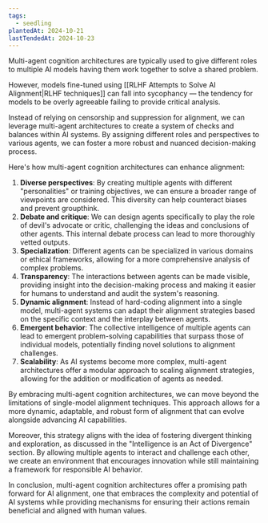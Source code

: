 ```yaml
---
tags:
  - seedling
plantedAt: 2024-10-21
lastTendedAt: 2024-10-23
---
```

Multi-agent cognition architectures are typically used to give different roles to multiple AI models having them work together to solve a shared problem.

However, models fine-tuned using [[RLHF Attempts to Solve AI Alignment|RLHF techniques]] can fall into sycophancy — the tendency for models to be overly agreeable failing to provide critical analysis.

Instead of relying on censorship and suppression for alignment, we can leverage multi-agent architectures to create a system of checks and balances within AI systems. By assigning different roles and perspectives to various agents, we can foster a more robust and nuanced decision-making process.

Here's how multi-agent cognition architectures can enhance alignment:

1. **Diverse perspectives**: By creating multiple agents with different "personalities" or training objectives, we can ensure a broader range of viewpoints are considered. This diversity can help counteract biases and prevent groupthink.
2. **Debate and critique**: We can design agents specifically to play the role of devil's advocate or critic, challenging the ideas and conclusions of other agents. This internal debate process can lead to more thoroughly vetted outputs.
3. **Specialization**: Different agents can be specialized in various domains or ethical frameworks, allowing for a more comprehensive analysis of complex problems.
4. **Transparency**: The interactions between agents can be made visible, providing insight into the decision-making process and making it easier for humans to understand and audit the system's reasoning.
5. **Dynamic alignment**: Instead of hard-coding alignment into a single model, multi-agent systems can adapt their alignment strategies based on the specific context and the interplay between agents.
6. **Emergent behavior**: The collective intelligence of multiple agents can lead to emergent problem-solving capabilities that surpass those of individual models, potentially finding novel solutions to alignment challenges.
7. **Scalability**: As AI systems become more complex, multi-agent architectures offer a modular approach to scaling alignment strategies, allowing for the addition or modification of agents as needed.

By embracing multi-agent cognition architectures, we can move beyond the limitations of single-model alignment techniques. This approach allows for a more dynamic, adaptable, and robust form of alignment that can evolve alongside advancing AI capabilities.

Moreover, this strategy aligns with the idea of fostering divergent thinking and exploration, as discussed in the "Intelligence is an Act of Divergence" section. By allowing multiple agents to interact and challenge each other, we create an environment that encourages innovation while still maintaining a framework for responsible AI behavior.

In conclusion, multi-agent cognition architectures offer a promising path forward for AI alignment, one that embraces the complexity and potential of AI systems while providing mechanisms for ensuring their actions remain beneficial and aligned with human values.